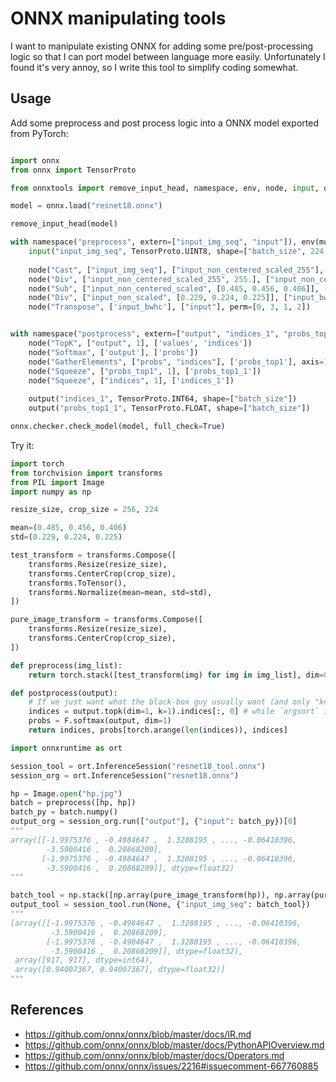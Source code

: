 # ONNX manipulating tools

I want to manipulate existing ONNX for adding some pre/post-processing logic so that I can port model between language more easily. Unfortunately I found it's very annoy, so I write this tool to simplify coding somewhat.

## Usage

Add some preprocess and post process logic into a ONNX model exported from PyTorch:

```python

import onnx
from onnx import TensorProto

from onnxtools import remove_input_head, namespace, env, node, input, output

model = onnx.load("resnet18.onnx")

remove_input_head(model)

with namespace("preprocess", extern=["input_img_seq", "input"]), env(model, append=False):
    input("input_img_seq", TensorProto.UINT8, shape=["batch_size", 224, 224, 3])
    
    node("Cast", ["input_img_seq"], ["input_non_centered_scaled_255"], to=TensorProto.FLOAT)
    node("Div", ["input_non_centered_scaled_255", 255.], ["input_non_centered_scaled"])
    node("Sub", ["input_non_centered_scaled", [0.485, 0.456, 0.406]], ["input_non_scaled"])
    node("Div", ["input_non_scaled", [0.229, 0.224, 0.225]], ["input_bwhc"])
    node("Transpose", ['input_bwhc'], ["input"], perm=[0, 3, 1, 2])


with namespace("postprocess", extern=["output", "indices_1", "probs_top1_1"]), env(model):
    node("TopK", ["output", 1], ['values', 'indices'])
    node("Softmax", ['output'], ['probs'])
    node("GatherElements", ["probs", "indices"], ['probs_top1'], axis=1)
    node("Squeeze", ["probs_top1", 1], ['probs_top1_1'])
    node("Squeeze", ["indices", 1], ['indices_1'])
    
    output("indices_1", TensorProto.INT64, shape=["batch_size"])
    output("probs_top1_1", TensorProto.FLOAT, shape=["batch_size"])

onnx.checker.check_model(model, full_check=True)

```

Try it:

```python
import torch
from torchvision import transforms
from PIL import Image
import numpy as np

resize_size, crop_size = 256, 224

mean=(0.485, 0.456, 0.406)
std=(0.229, 0.224, 0.225)

test_transform = transforms.Compose([
    transforms.Resize(resize_size),
    transforms.CenterCrop(crop_size),
    transforms.ToTensor(),
    transforms.Normalize(mean=mean, std=std),
])

pure_image_transform = transforms.Compose([
    transforms.Resize(resize_size),
    transforms.CenterCrop(crop_size),
])

def preprocess(img_list):
    return torch.stack([test_transform(img) for img in img_list], dim=0)

def postprocess(output):
    # If we just want what the black-box guy usually want (and only "know"), classidx and somewhat "score"
    indices = output.topk(dim=1, k=1).indices[:, 0] # while `argsort` is more suit here, topk is used to match onnx interface.
    probs = F.softmax(output, dim=1)
    return indices, probs[torch.arange(len(indices)), indices]

import onnxruntime as ort

session_tool = ort.InferenceSession("resnet18_tool.onnx")
session_org = ort.InferenceSession("resnet18.onnx")

hp = Image.open("hp.jpg")
batch = preprocess([hp, hp])
batch_py = batch.numpy()
output_org = session_org.run(["output"], {"input": batch_py})[0]
"""
array([[-1.9975376 , -0.4984647 ,  1.3288195 , ..., -0.06410396,
        -3.5900416 ,  0.20868209],
       [-1.9975376 , -0.4984647 ,  1.3288195 , ..., -0.06410396,
        -3.5900416 ,  0.20868209]], dtype=float32)
"""

batch_tool = np.stack([np.array(pure_image_transform(hp)), np.array(pure_image_transform(hp))], axis=0)
output_tool = session_tool.run(None, {"input_img_seq": batch_tool})
"""
[array([[-1.9975376 , -0.4984647 ,  1.3288195 , ..., -0.06410396,
         -3.5900416 ,  0.20868209],
        [-1.9975376 , -0.4984647 ,  1.3288195 , ..., -0.06410396,
         -3.5900416 ,  0.20868209]], dtype=float32),
 array([917, 917], dtype=int64),
 array([0.94007367, 0.94007367], dtype=float32)]
"""

```

## References

* https://github.com/onnx/onnx/blob/master/docs/IR.md
* https://github.com/onnx/onnx/blob/master/docs/PythonAPIOverview.md
* https://github.com/onnx/onnx/blob/master/docs/Operators.md
* https://github.com/onnx/onnx/issues/2216#issuecomment-667760885

